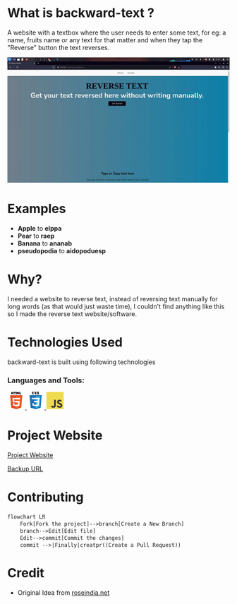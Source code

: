 # What is backward-text ?

A website with a textbox where the user needs to enter some text, for eg: a name, fruits name or any text for that matter and when they tap the "Reverse" button the text reverses.

<!-- ![Reverse-Demo](./assets/Reverse%20text.gif) -->
![Reverse-Demo](./assets/reverse.gif)

# Examples

- **Apple** to **elppa**
- **Pear** to **raep**
- **Banana** to **ananab**
- **pseudopodia** to **aidopoduesp**

# Why?

I needed a website to reverse text, instead of reversing text manually for long words (as that would just waste time), I couldn't find anything like this so I made the reverse text website/software.

# Technologies Used

backward-text is built using following technologies

<h3 align="left">Languages and Tools:</h3>
<p align="left"> <a href="https://www.w3.org/html/" target="_blank" rel="noreferrer"> <img src="https://raw.githubusercontent.com/devicons/devicon/master/icons/html5/html5-original-wordmark.svg" alt="html5" width="40" height="40"/> </a> <a href="https://www.w3schools.com/css/" target="_blank" rel="noreferrer"> <img src="https://raw.githubusercontent.com/devicons/devicon/master/icons/css3/css3-original-wordmark.svg" alt="css3" width="40" height="40"/> </a> <a href="https://developer.mozilla.org/en-US/docs/Web/JavaScript" target="_blank" rel="noreferrer"> <img src="https://raw.githubusercontent.com/devicons/devicon/master/icons/javascript/javascript-original.svg" alt="javascript" width="40" height="40"/> </a> </p>

# Project Website

[Project Website](https://backward-text.kendalldoescoding.tech)

[Backup URL](https://backward-text.netlify.app)

# Contributing

```mermaid
flowchart LR
    Fork[Fork the project]-->branch[Create a New Branch]
    branch-->Edit[Edit file]
    Edit-->commit[Commit the changes]
    commit -->|Finally|creatpr((Create a Pull Request))
```

# Credit
- Original Idea from [roseindia.net](https://www.roseindia.net/javascript/javascriptexamples/javascript-reverse-text-string.shtml)
